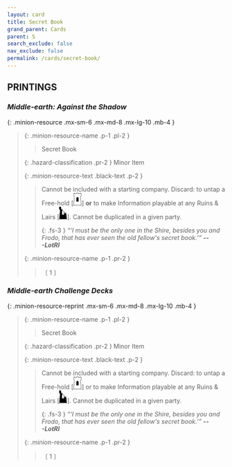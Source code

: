 ```yaml
---
layout: card
title: Secret Book
grand_parent: Cards
parent: S
search_exclude: false
nav_exclude: false
permalink: /cards/secret-book/
---
```


## PRINTINGS


### _Middle-earth: Against the Shadow_

{: .minion-resource .mx-sm-6 .mx-md-8 .mx-lg-10 .mb-4 }
> {: .minion-resource-name .p-1 .pl-2 }
> > <div class="hazard-mp"></div>
> > <div class="card-name">Secret Book</div>
>
> {: .hazard-classification .pr-2 }
> Minor Item
>
> {: .minion-resource-text .black-text .p-2 }
> > Cannot be included with a starting company. Discard: to untap a Free-hold \[![](/assets/images/free-hold.svg)] **or** to make Information playable at any Ruins & Lairs \[![](/assets/images/ruinlair.svg)]. Cannot be duplicated in a given party. 
> > 
> > {: .fs-3 } 
> > _“‘I must be the only one in the Shire, besides you and Frodo, that has ever seen the old fellow's secret book.’”_ ***---&#65279;LotRI*** 
> 
> {: .minion-resource-name .p-1 .pr-2 }
> > <div class="card-shield"></div>
> > <div class="card-corruption-white">〔 1 〕</div>

### _Middle-earth Challenge Decks_

{: .minion-resource-reprint .mx-sm-6 .mx-md-8 .mx-lg-10 .mb-4 }
> {: .minion-resource-name .p-1 .pl-2 }
> > <div class="hazard-mp"></div>
> > <div class="card-name">Secret Book</div>
>
> {: .hazard-classification .pr-2 }
> Minor Item
>
> {: .minion-resource-text .black-text .p-2 }
> > Cannot be included with a starting company. Discard: to untap a Free-hold \[![](/assets/images/free-hold.svg)] or to make Information playable at any Ruins & Lairs \[![](/assets/images/ruinlair.svg)]. Cannot be duplicated in a given party. 
> > 
> > {: .fs-3 } 
> > _“‘I must be the only one in the Shire, besides you and Frodo, that has ever seen the old fellow's secret book.’”_ ***---&#65279;LotRI*** 
> 
> {: .minion-resource-name .p-1 .pr-2 }
> > <div class="card-shield"></div>
> > <div class="card-corruption-white">〔 1 〕</div>
